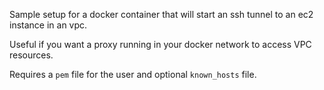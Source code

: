 Sample setup for a docker container that will start an ssh tunnel to an ec2 instance in an vpc.

Useful if you want a proxy running in your docker network to access VPC resources.

Requires a `pem` file for the user and optional `known_hosts` file.